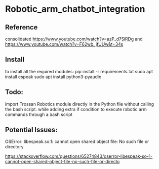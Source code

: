 # Robotic_arm_chatbot_integration


## Reference

consolidated
https://www.youtube.com/watch?v=azP_d7SiRDg
and
https://www.youtube.com/watch?v=F62wb_jfUUw&t=34s



## Install
to install all the required modules:
pip install -r requirements.txt
sudo apt install espeak
sudo apt install python3-pyaudio



## Todo:
import Trossan Robotics module directly in the Python file without calling the bash script.
while adding extra if condition to execute robotic arm commands through a bash script


## Potential Issues:

OSError: libespeak.so.1: cannot open shared object file: No such file or directory

https://stackoverflow.com/questions/65274843/oserror-libespeak-so-1-cannot-open-shared-object-file-no-such-file-or-directo